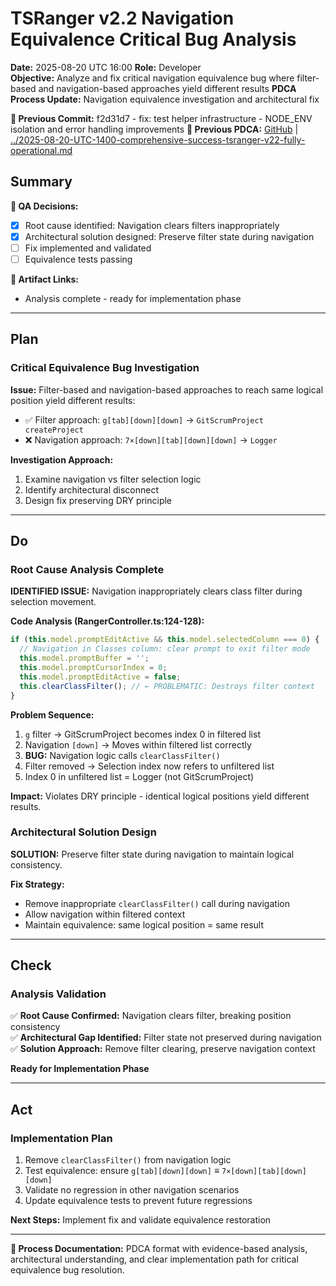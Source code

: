 # TSRanger v2.2 Navigation Equivalence Critical Bug Analysis
**Date:** 2025-08-20 UTC 16:00
**Role:** Developer  
**Objective:** Analyze and fix critical navigation equivalence bug where filter-based and navigation-based approaches yield different results
**PDCA Process Update:** Navigation equivalence investigation and architectural fix

**📎 Previous Commit:** f2d31d7 - fix: test helper infrastructure - NODE_ENV isolation and error handling improvements
**🔗 Previous PDCA:** [GitHub](https://github.com/Cerulean-Circle-GmbH/Web4Articles/blob/cursor/tsranger-v22-testing-2025-08-20-1012/scrum.pmo/project.journal/2025-08-20-1012-tsranger-v22-testing/pdca/role/developer/2025-08-20-UTC-1400-comprehensive-success-tsranger-v22-fully-operational.md) | [../2025-08-20-UTC-1400-comprehensive-success-tsranger-v22-fully-operational.md](../2025-08-20-UTC-1400-comprehensive-success-tsranger-v22-fully-operational.md)

## Summary

**🎯 QA Decisions:**
- [x] Root cause identified: Navigation clears filters inappropriately
- [x] Architectural solution designed: Preserve filter state during navigation
- [ ] Fix implemented and validated
- [ ] Equivalence tests passing

**📎 Artifact Links:**
- Analysis complete - ready for implementation phase

---

## Plan

### Critical Equivalence Bug Investigation
**Issue:** Filter-based and navigation-based approaches to reach same logical position yield different results:
- ✅ Filter approach: `g[tab][down][down]` → `GitScrumProject createProject`
- ❌ Navigation approach: `7×[down][tab][down][down]` → `Logger`

**Investigation Approach:**
1. Examine navigation vs filter selection logic
2. Identify architectural disconnect
3. Design fix preserving DRY principle

---

## Do

### Root Cause Analysis Complete

**IDENTIFIED ISSUE:** Navigation inappropriately clears class filter during selection movement.

**Code Analysis (RangerController.ts:124-128):**
```typescript
if (this.model.promptEditActive && this.model.selectedColumn === 0) {
  // Navigation in Classes column: clear prompt to exit filter mode
  this.model.promptBuffer = '';
  this.model.promptCursorIndex = 0;
  this.model.promptEditActive = false;
  this.clearClassFilter(); // ← PROBLEMATIC: Destroys filter context
}
```

**Problem Sequence:**
1. `g` filter → GitScrumProject becomes index 0 in filtered list
2. Navigation `[down]` → Moves within filtered list correctly  
3. **BUG:** Navigation logic calls `clearClassFilter()` 
4. Filter removed → Selection index now refers to unfiltered list
5. Index 0 in unfiltered list = Logger (not GitScrumProject)

**Impact:** Violates DRY principle - identical logical positions yield different results.

### Architectural Solution Design

**SOLUTION:** Preserve filter state during navigation to maintain logical consistency.

**Fix Strategy:**
- Remove inappropriate `clearClassFilter()` call during navigation
- Allow navigation within filtered context  
- Maintain equivalence: same logical position = same result

---

## Check

### Analysis Validation
✅ **Root Cause Confirmed:** Navigation clears filter, breaking position consistency  
✅ **Architectural Gap Identified:** Filter state not preserved during navigation  
✅ **Solution Approach:** Remove filter clearing, preserve navigation context  

**Ready for Implementation Phase**

---

## Act

### Implementation Plan
1. Remove `clearClassFilter()` from navigation logic
2. Test equivalence: ensure `g[tab][down][down]` ≡ `7×[down][tab][down][down]`
3. Validate no regression in other navigation scenarios
4. Update equivalence tests to prevent future regressions

**Next Steps:** Implement fix and validate equivalence restoration

---

**🔗 Process Documentation:** PDCA format with evidence-based analysis, architectural understanding, and clear implementation path for critical equivalence bug resolution.
